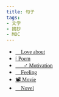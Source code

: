 ```yaml
---
title: 句子
tags:
- 文学
- 摘抄
- MOC
---
```


  <style>
    p {
        font-family: Source Sans Pro, SimSun;
        font-variant-east-asian: traditional;
    }

    a {
        font-family: Source Sans Pro, SimSun;
        font-variant-east-asian: traditional;
    }
  </style>

* [🌸 Love about](文学/句子/Love%20about.md)
* [🕯 Poem](文学/句子/Poem.md)
* [🧗🏻‍♂️ Motivation](文学/句子/Motivation.md)
* [🧶 Feeling](文学/句子/Feeling.md)
* [📽 Movie](文学/句子/Movie.md)
* [🎹 Novel](文学/句子/Novel.md)
